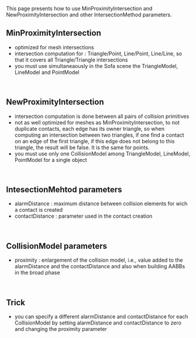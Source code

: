 This page presents how to use MinProximityIntersection and
NewProximityIntersection and other IntersectionMethod parameters.

**MinProximityIntersection**
----------------------------

-   optimized for mesh intersections
-   intersection computation for : Triangle/Point, Line/Point,
    Line/Line, so that it covers all Triangle/Triangle intersections
-   you must use simultaneaously in the Sofa scene the TriangleModel,
    LineModel and PointModel

 

**NewProximityIntersection**
----------------------------

-   intersection computation is done between all pairs of collision
    primitives
-   not as well optimized for meshes as MinProximityIntersection, to not
    duplicate contacts, each edge has its owner triangle, so when
    computing an intersection between two triangles, if one find a
    contact on an edge of the first triangle, if this edge does not
    belong to this triangle, the result will be false. It is the same
    for points.
-   you must use only one CollisionModel among TriangleModel, LineModel,
    PointModel for a single object

 

**IntesectionMehtod parameters**
--------------------------------

-   alarmDistance : maximum distance between collision elements for wich
    a contact is created
-   contactDistance : parameter used in the contact creation

 

**CollisionModel parameters**
-----------------------------

-   proximity : enlargement of the collision model, i.e., value added to
    the alarmDistance and the contactDistance and also when building
    AABBs in the broad phase

 

**Trick**
---------

-   you can specify a different alarmDistance and contactDistance for
    each CollisionModel by setting alarmDistance and contactDistance to
    zero and changing the proximity parameter

